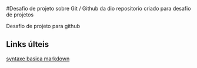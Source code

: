 #Desafio de projeto sobre Git / Github da dio 
repositorio criado para desafio de projetos

Desafio de projeto para github 
## Links últeis
[syntaxe basica markdown](https://www.markdownguide.org/getting-started/)
 
